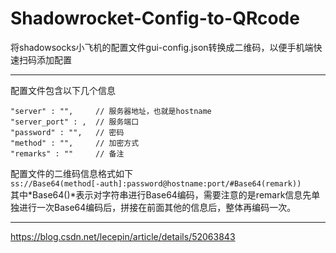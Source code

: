 # Shadowrocket-Config-to-QRcode
将shadowsocks小飞机的配置文件gui-config.json转换成二维码，以便手机端快速扫码添加配置

---

配置文件包含以下几个信息
```
"server" : "",     // 服务器地址，也就是hostname
"server_port" : ,  // 服务端口
"password" : "",   // 密码
"method" : "",     // 加密方式
"remarks" : ""     // 备注
```
配置文件的二维码信息格式如下  
`ss://Base64(method[-auth]:password@hostname:port/#Base64(remark))`  
其中*Base64()*表示对字符串进行Base64编码，需要注意的是remark信息先单独进行一次Base64编码后，拼接在前面其他的信息后，整体再编码一次。

---

https://blog.csdn.net/lecepin/article/details/52063843
